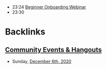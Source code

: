 - 23:24 [Beginner Onboarding Webinar](<Beginner Onboarding Webinar.md>)
- 23:30 

# Backlinks
## [Community Events & Hangouts](<Community Events & Hangouts.md>)
- Sunday, [December 6th, 2020](<December 6th, 2020.md>)

